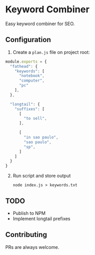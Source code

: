 # Keyword Combiner

Easy keyword combiner for SEO.

## Configuration

1. Create a `plan.js` file on project root:

```javascript
module.exports = {
  "fathead": {
    "keywords": [
      "notebook",
      "computer",
      "pc"
    ],
  },

  "longtail": {
    "suffixes": [
      [
        "to sell",
      ],

      [
        "in sao paulo",
        "sao paulo",
        "sp",
      ]
    ]
  }
}
```

2. Run script and store output

    `node index.js > keywords.txt`

## TODO

- Publish to NPM
- Implement longtail prefixes

## Contributing

PRs are always welcome.